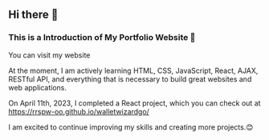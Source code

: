 ## Hi there 👋
### This is a Introduction of My Portfolio Website :star2:

You can visit my website 

At the moment, I am actively learning HTML, CSS, JavaScript, React, AJAX, RESTful API,
	and everything that is necessary to build great websites and web applications.

On April 11th, 2023, I completed a React project, which you can check out at https://rrspw-oo.github.io/walletwizardgo/

I am excited to continue improving my skills and creating more projects.:blush:

